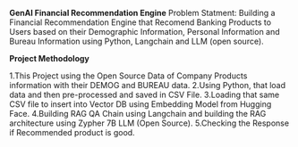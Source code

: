 **GenAI Financial Recommendation Engine**
Problem Statment: Building a Financial Recommendation Engine that Recomend Banking Products to Users based on their Demographic Information, Personal Information and Bureau Information using Python, Langchain and LLM (open source).

**Project Methodology**

1.This Project using the Open Source Data of Company Products information with their DEMOG and BUREAU data.
2.Using Python, that load data and then pre-processed and saved in CSV File.
3.Loading that same CSV file to insert into Vector DB using Embedding Model from Hugging Face.
4.Building RAG QA Chain using Langchain and building the RAG architecture using Zypher 7B LLM (Open Source).
5.Checking the Response if Recommended product is good.
